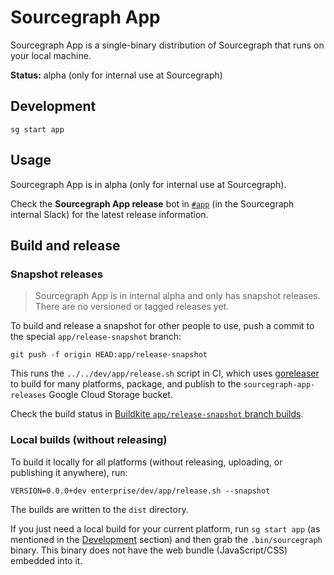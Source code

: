 # Sourcegraph App

Sourcegraph App is a single-binary distribution of Sourcegraph that runs on your local machine.

**Status:** alpha (only for internal use at Sourcegraph)

## Development

```shell
sg start app
```

## Usage

Sourcegraph App is in alpha (only for internal use at Sourcegraph).

Check the **Sourcegraph App release** bot in [`#app`](https://app.slack.com/client/T02FSM7DL/C04F9E7GUDP) (in the Sourcegraph internal Slack) for the latest release information.

## Build and release

### Snapshot releases

> Sourcegraph App is in internal alpha and only has snapshot releases. There are no versioned or tagged releases yet.

To build and release a snapshot for other people to use, push a commit to the special `app/release-snapshot` branch:

```shell
git push -f origin HEAD:app/release-snapshot
```

This runs the `../../dev/app/release.sh` script in CI, which uses [goreleaser](https://goreleaser.com/) to build for many platforms, package, and publish to the `sourcegraph-app-releases` Google Cloud Storage bucket.

Check the build status in [Buildkite `app/release-snapshot` branch builds](https://buildkite.com/sourcegraph/sourcegraph/builds?branch=app%2Frelease-snapshot).

### Local builds (without releasing)

To build it locally for all platforms (without releasing, uploading, or publishing it anywhere), run:

```shell
VERSION=0.0.0+dev enterprise/dev/app/release.sh --snapshot
```

The builds are written to the `dist` directory.

If you just need a local build for your current platform, run `sg start app` (as mentioned in the [Development](#development) section) and then grab the `.bin/sourcegraph` binary. This binary does not have the web bundle (JavaScript/CSS) embedded into it.
